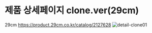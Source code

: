 # 제품 상세페이지 clone.ver(29cm)

29cm <https://product.29cm.co.kr/catalog/2127628>
![detail-clone01](https://github.com/miimeee/product-detail-29cm/assets/162887820/fefb78ea-f16d-4ebd-a3fd-e3000380734c)
